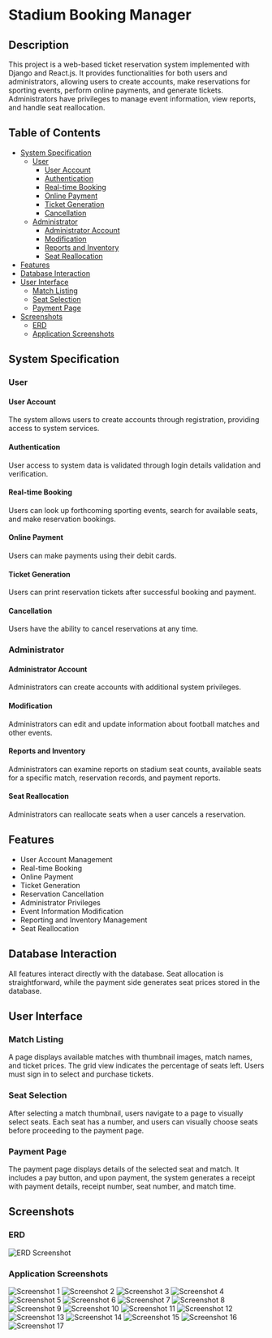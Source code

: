 # Stadium Booking Manager

## Description

This project is a web-based ticket reservation system implemented with Django and React.js. It provides functionalities for both users and administrators, allowing users to create accounts, make reservations for sporting events, perform online payments, and generate tickets. Administrators have privileges to manage event information, view reports, and handle seat reallocation.

## Table of Contents

- [System Specification](#system-specification)
  - [User](#user)
    - [User Account](#user-account)
    - [Authentication](#authentication)
    - [Real-time Booking](#real-time-booking)
    - [Online Payment](#online-payment)
    - [Ticket Generation](#ticket-generation)
    - [Cancellation](#cancellation)
  - [Administrator](#administrator)
    - [Administrator Account](#administrator-account)
    - [Modification](#modification)
    - [Reports and Inventory](#reports-and-inventory)
    - [Seat Reallocation](#seat-reallocation)
- [Features](#features)
- [Database Interaction](#database-interaction)
- [User Interface](#user-interface)
  - [Match Listing](#match-listing)
  - [Seat Selection](#seat-selection)
  - [Payment Page](#payment-page)
- [Screenshots](#screenshots)
  - [ERD](#erd)
  - [Application Screenshots](#application-screenshots)

## System Specification

### User

#### User Account
The system allows users to create accounts through registration, providing access to system services.

#### Authentication
User access to system data is validated through login details validation and verification.

#### Real-time Booking
Users can look up forthcoming sporting events, search for available seats, and make reservation bookings.

#### Online Payment
Users can make payments using their debit cards.

#### Ticket Generation
Users can print reservation tickets after successful booking and payment.

#### Cancellation
Users have the ability to cancel reservations at any time.

### Administrator

#### Administrator Account
Administrators can create accounts with additional system privileges.

#### Modification
Administrators can edit and update information about football matches and other events.

#### Reports and Inventory
Administrators can examine reports on stadium seat counts, available seats for a specific match, reservation records, and payment reports.

#### Seat Reallocation
Administrators can reallocate seats when a user cancels a reservation.

## Features

- User Account Management
- Real-time Booking
- Online Payment
- Ticket Generation
- Reservation Cancellation
- Administrator Privileges
- Event Information Modification
- Reporting and Inventory Management
- Seat Reallocation

## Database Interaction

All features interact directly with the database. Seat allocation is straightforward, while the payment side generates seat prices stored in the database.

## User Interface

### Match Listing

A page displays available matches with thumbnail images, match names, and ticket prices. The grid view indicates the percentage of seats left. Users must sign in to select and purchase tickets.

### Seat Selection

After selecting a match thumbnail, users navigate to a page to visually select seats. Each seat has a number, and users can visually choose seats before proceeding to the payment page.

### Payment Page

The payment page displays details of the selected seat and match. It includes a pay button, and upon payment, the system generates a receipt with payment details, receipt number, seat number, and match time.

## Screenshots

### ERD

![ERD Screenshot](/path/to/erd_screenshot.png)

### Application Screenshots

![Screenshot 1](/screenshots/SBS(1).png)
![Screenshot 2](/screenshots/SBS(2).png)
![Screenshot 3](/screenshots/SBS(3).png)
![Screenshot 4](/screenshots/SBS(4).png)
![Screenshot 5](/screenshots/SBS(5).png)
![Screenshot 6](/screenshots/SBS(6).png)
![Screenshot 7](/screenshots/SBS(7).png)
![Screenshot 8](/screenshots/SBS(8).png)
![Screenshot 9](/screenshots/SBS(9).png)
![Screenshot 10](/screenshots/SBS(10).png)
![Screenshot 11](/screenshots/SBS(11).png)
![Screenshot 12](/screenshots/SBS(12).png)
![Screenshot 13](/screenshots/SBS(13).png)
![Screenshot 14](/screenshots/SBS(14).png)
![Screenshot 15](/screenshots/SBS(15).png)
![Screenshot 16](/screenshots/SBS(16).png)
![Screenshot 17](/screenshots/SBS(17).png)

